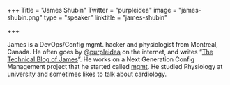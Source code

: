+++
Title = "James Shubin"
Twitter = "purpleidea"
image = "james-shubin.png"
type = "speaker"
linktitle = "james-shubin"

+++

James is a DevOps/Config mgmt. hacker and physiologist from Montreal, Canada.
He often goes by [@purpleidea](https://twitter.com/purpleidea) on the internet, and writes “[The Technical Blog of James](https://purpleidea.com/blog/)”.
He works on a Next Generation Config Management project that he started called [mgmt](https://github.com/purpleidea/mgmt/).
He studied Physiology at university and sometimes likes to talk about cardiology.
